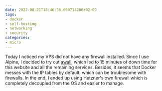 ```yaml
---
date: 2022-08-21T18:46:56.060714286+02:00
tags:
- docker
- self-hosting
- networking
- security
categories:
- micro
---
```


Today I noticed my VPS did not have any firewall installed. Since I use Alpine, I decided to try out [awall](https://wiki.alpinelinux.org/wiki/How-To_Alpine_Wall), which led to 15 minutes of down time for this website and all the remaining services. Besides, it seems that Docker messes with the IP tables by default, which can be troublesome with firewalls. In the end, I ended up using Hetzner's own firewall which is completely decoupled from the OS and easier to manage.
